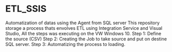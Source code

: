 # ETL_SSIS
Automatization of datas using the Agent from SQL server
This repository storage a process thats envolves ETL using Integration Service and Visual Studio, All the steps was executing on the VW Windows 10.
Step 1: Define the source (CSV)
Step 2: Creating the Job to take source and put on destine SQL server.
Step 3: Automatizing the process to loading.
